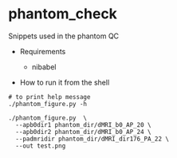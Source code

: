 # phantom_check
Snippets used in the phantom QC


- Requirements
  - nibabel


- How to run it from the shell
```
# to print help message
./phantom_figure.py -h

./phantom_figure.py  \
  --apb0dir1 phantom_dir/dMRI_b0_AP_20 \
  --apb0dir2 phantom_dir/dMRI_b0_AP_24 \
  --padmridir phantom_dir/dMRI_dir176_PA_22 \
  --out test.png
```

